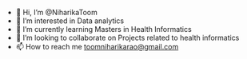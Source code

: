 - 👋 Hi, I’m @NiharikaToom
- 👀 I’m interested in Data analytics
- 🌱 I’m currently learning Masters in Health Informatics
- 💞️ I’m looking to collaborate on Projects related to health informatics
- 📫 How to reach me toomniharikarao@gmail.com

<!---
NiharikaToom/NiharikaToom is a ✨ special ✨ repository because its `README.md` (this file) appears on your GitHub profile.
You can click the Preview link to take a look at your changes.
--->
